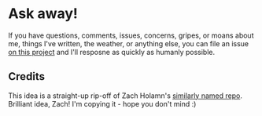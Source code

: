 # Ask away!

If you have questions, comments, issues, concerns, gripes, or moans about me, 
things I've written, the weather, or anything else, you can file an issue [on this
project](https://github.com/prsimp/feedback/issues/new) and I'll resposne as quickly
as humanly possible.

## Credits

This idea is a straight-up rip-off of Zach Holamn's [similarly named repo](https://github.com/holman/feedback/).
Brilliant idea, Zach! I'm copying it - hope you don't mind :)